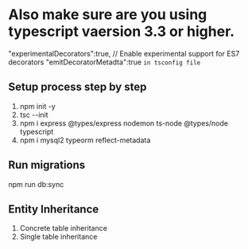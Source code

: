 # Also make sure are you using typescript vaersion 3.3 or higher.
  "experimentalDecorators":true, // Enable experimental support for ES7 decorators
  "emitDecoratorMetadta":true
  ```in tsconfig file```

## Setup process step by step
  1. npm init -y
  2. tsc --init
  3. npm i express @types/express nodemon ts-node @types/node typescript
  4. npm i mysql2 typeorm reflect-metadata

## Run migrations
  npm run db:sync

## Entity Inheritance
  1. Concrete table inheritance
  2. Single table inheritance